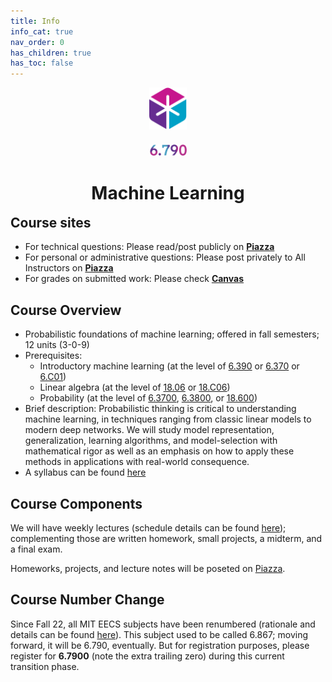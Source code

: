 ```yaml
---
title: Info
info_cat: true
nav_order: 0
has_children: true
has_toc: false
---
```

<center>
<div style="margin-bottom:1.5em">
<img src="/assets/images/eecslogo.svg" width="12%">
<!-- <img src="/assets/images/790-placeholder.png" width="12%"> -->
</div>

<img src="/assets/images/790-txt.png" width="12%">

<h1 style="margin-bottom:-1em">Machine Learning</h1>

<!-- <h1 >(draft site; unofficial)</h1> -->

</center>

<br>

## Course sites

<ul>
<li> For technical questions: Please read/post publicly on <a href="https://piazza.com/mit/fall2025/67900"><b>Piazza</b></a></li>
<li> For personal or administrative questions: Please post privately to All Instructors on <a href="https://piazza.com/mit/fall2025/67900"><b>Piazza</b></a></li>
<li> For grades on submitted work: Please check <a href="https://canvas.mit.edu/courses/33927"><b>Canvas</b></a></li>
</ul>


## Course Overview

- Probabilistic foundations of machine learning; offered in fall semesters; 12 units (3-0-9)
- Prerequisites:
  - Introductory machine learning (at the level of [6.390](https://introml.mit.edu) or [6.370](http://student.mit.edu/catalog/m6c.html#6.3700) or [6.C01](http://student.mit.edu/catalog/m6e.html#6.C01))
  - Linear algebra (at the level of [18.06](https://github.com/mitmath/1806) or [18.C06](https://canvas.mit.edu/courses/16629))
  - Probability (at the level of [6.3700](https://ocw.mit.edu/courses/6-041-probabilistic-systems-analysis-and-applied-probability-fall-2010/pages/readings/), [6.3800](http://student.mit.edu/catalog/m6c.html#6.3800), or [18.600](https://math.mit.edu/~sheffield/spring2022math600.html))
- Brief description: Probabilistic thinking is critical to understanding machine learning, in techniques ranging from classic linear models to modern deep networks.  We will study model representation, generalization, learning algorithms, and model-selection with mathematical rigor as well as an emphasis on how to apply these methods in applications with real-world consequence.
- A syllabus can be found [here](/info/calendar)

## Course Components

We will have weekly lectures (schedule details can be found [here](/info/schedule/)); complementing those are written homework, small projects, a midterm, and a final exam.

Homeworks, projects, and lecture notes will be poseted on [Piazza](https://piazza.com/mit/fall2025/67900).

## Course Number Change

Since Fall 22, all MIT EECS subjects have been renumbered (rationale and details can be found [here](https://www.eecs.mit.edu/academics/subject-numbering/)). This subject used to be called 6.867; moving forward, it will be 6.790, eventually. But for registration purposes, please register for **6.7900** (note the extra trailing zero) during this current transition phase.
